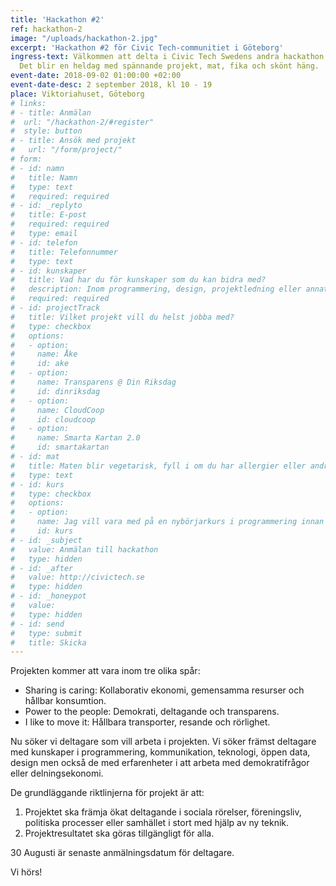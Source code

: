 ```yaml
---
title: 'Hackathon #2'
ref: hackathon-2
image: "/uploads/hackathon-2.jpg"
excerpt: 'Hackathon #2 för Civic Tech-communitiet i Göteborg'
ingress-text: Välkommen att delta i Civic Tech Swedens andra hackathon den 2 september!
  Det blir en heldag med spännande projekt, mat, fika och skönt häng.
event-date: 2018-09-02 01:00:00 +02:00
event-date-desc: 2 september 2018, kl 10 - 19
place: Viktoriahuset, Göteborg
# links:
# - title: Anmälan
#  url: "/hackathon-2/#register"
#  style: button
# - title: Ansök med projekt
#   url: "/form/project/"
# form:
# - id: namn
#   title: Namn
#   type: text
#   required: required
# - id: _replyto
#   title: E-post
#   required: required
#   type: email
# - id: telefon
#   title: Telefonnummer
#   type: text
# - id: kunskaper
#   title: Vad har du för kunskaper som du kan bidra med?
#   description: Inom programmering, design, projektledning eller annat?
#   required: required
# - id: projectTrack
#   title: Vilket projekt vill du helst jobba med?
#   type: checkbox
#   options:
#   - option:
#     name: Åke
#     id: ake
#   - option:
#     name: Transparens @ Din Riksdag
#     id: dinriksdag
#   - option:
#     name: CloudCoop
#     id: cloudcoop
#   - option:
#     name: Smarta Kartan 2.0
#     id: smartakartan
# - id: mat
#   title: Maten blir vegetarisk, fyll i om du har allergier eller andra behov för maten
#   type: text
# - id: kurs
#   type: checkbox
#   options:
#   - option:
#     name: Jag vill vara med på en nybörjarkurs i programmering innan hackathonet
#     id: kurs
# - id: _subject
#   value: Anmälan till hackathon
#   type: hidden
# - id: _after
#   value: http://civictech.se
#   type: hidden
# - id: _honeypot
#   value:
#   type: hidden
# - id: send
#   type: submit
#   title: Skicka
---
```


Projekten kommer att vara inom tre olika spår:  
* Sharing is caring: Kollaborativ ekonomi, gemensamma resurser och hållbar konsumtion.
* Power to the people: Demokrati, deltagande och transparens.
* I like to move it: Hållbara transporter, resande och rörlighet.

Nu söker vi deltagare som vill arbeta i projekten. Vi söker främst deltagare med kunskaper i programmering, kommunikation, teknologi, öppen data, design men också de med erfarenheter i att arbeta med demokratifrågor eller delningsekonomi.

De grundläggande riktlinjerna för projekt är att:  
1. Projektet ska främja ökat deltagande i sociala rörelser, föreningsliv, politiska processer eller samhället i stort med hjälp av ny teknik.
2. Projektresultatet ska göras tillgängligt för alla.

30 Augusti är senaste anmälningsdatum för deltagare.

Vi hörs!
